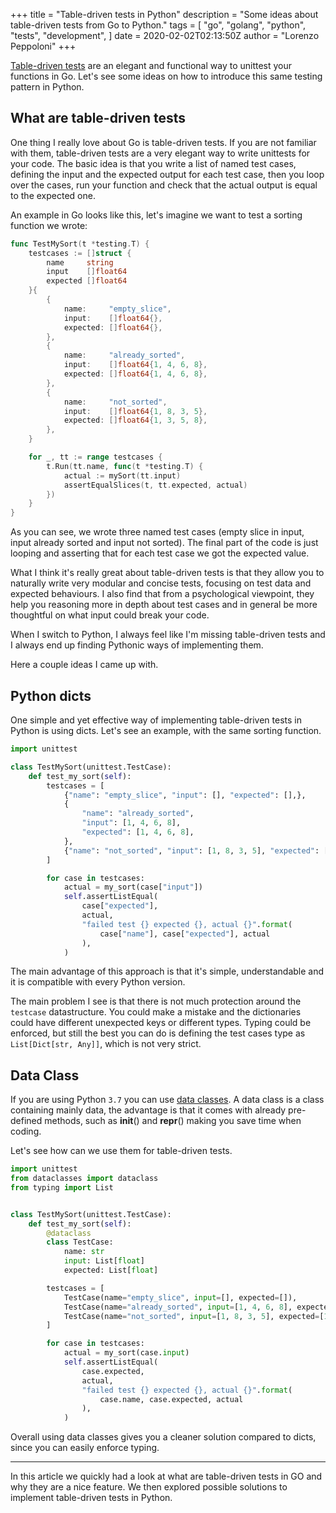 +++
title = "Table-driven tests in Python"
description = "Some ideas about table-driven tests from Go to Python."
tags = [
    "go",
    "golang",
    "python",
    "tests",
    "development",
]
date = 2020-02-02T02:13:50Z
author = "Lorenzo Peppoloni"
+++


[Table-driven tests](https://dave.cheney.net/2013/06/09/writing-table-driven-tests-in-go) are an elegant and functional way to unittest your functions in Go. Let's see some ideas on how to introduce this same testing pattern in Python.


## What are table-driven tests

One thing I really love about Go is table-driven tests. If you are not familiar with them, table-driven tests are a very elegant way to write unittests for your code. The basic idea is that you write a list of named test cases, defining the input and the expected output for each test case, then you loop over the cases, run your function and check that the actual output is equal to the expected one.

An example in Go looks like this, let's imagine we want to test a sorting function we wrote:

```go
func TestMySort(t *testing.T) {
	testcases := []struct {
		name     string
		input    []float64
		expected []float64
	}{
		{
			name:     "empty_slice",
			input:    []float64{},
			expected: []float64{},
		},
		{
			name:     "already_sorted",
			input:    []float64{1, 4, 6, 8},
			expected: []float64{1, 4, 6, 8},
		},
		{
			name:     "not_sorted",
			input:    []float64{1, 8, 3, 5},
			expected: []float64{1, 3, 5, 8},
		},
	}

	for _, tt := range testcases {
		t.Run(tt.name, func(t *testing.T) {
			actual := mySort(tt.input)
			assertEqualSlices(t, tt.expected, actual)
		})
	}
}
```

As you can see, we wrote three named test cases (empty slice in input, input already sorted and input not sorted). The final part of the code is just looping and asserting that for each test case we got the expected value.

What I think it's really great about table-driven tests is that they allow you to naturally write very modular and concise tests, focusing on test data and expected behaviours. I also find that from a psychological viewpoint, they help you reasoning more in depth about test cases and in general be more thoughtful on what input could break your code.

When I switch to Python, I always feel like I'm missing table-driven tests and I always end up finding Pythonic ways of implementing them. 

Here a couple ideas I came up with.

## Python dicts

One simple and yet effective way of implementing table-driven tests in Python is using dicts. Let's see an example, with the same sorting function.

```python
import unittest

class TestMySort(unittest.TestCase):
    def test_my_sort(self):
        testcases = [
            {"name": "empty_slice", "input": [], "expected": [],},
            {
                "name": "already_sorted",
                "input": [1, 4, 6, 8],
                "expected": [1, 4, 6, 8],
            },
            {"name": "not_sorted", "input": [1, 8, 3, 5], "expected": [1, 3, 5, 8],},
        ]

        for case in testcases:
            actual = my_sort(case["input"])
            self.assertListEqual(
                case["expected"],
                actual,
                "failed test {} expected {}, actual {}".format(
                    case["name"], case["expected"], actual
                ),
            )

```

The main advantage of this approach is that it's simple, understandable and it is compatible with every Python version.

The main problem I see is that there is not much protection around the `testcase` datastructure. You could make a mistake and the dictionaries could have different unexpected keys or different types. Typing could be enforced, but still the best you can do is defining the test cases type as `List[Dict[str, Any]]`, which is not very strict.

## Data Class
If you are using Python `3.7` you can use [data classes](https://docs.python.org/3/library/dataclasses.html). A data class is a class containing mainly data, the advantage is that it comes with already pre-defined methods, such as __init__() and __repr__() making you save time when coding. 

Let's see how can we use them for table-driven tests.

```python
import unittest
from dataclasses import dataclass
from typing import List


class TestMySort(unittest.TestCase):
    def test_my_sort(self):
        @dataclass
        class TestCase:
            name: str
            input: List[float]
            expected: List[float]

        testcases = [
            TestCase(name="empty_slice", input=[], expected=[]),
            TestCase(name="already_sorted", input=[1, 4, 6, 8], expected=[1, 4, 6, 8]),
            TestCase(name="not_sorted", input=[1, 8, 3, 5], expected=[1, 3, 5, 8]),
        ]

        for case in testcases:
            actual = my_sort(case.input)
            self.assertListEqual(
                case.expected,
                actual,
                "failed test {} expected {}, actual {}".format(
                    case.name, case.expected, actual
                ),
            )
```

Overall using data classes gives you a cleaner solution compared to dicts, since you can easily enforce typing.

* * *

In this article we quickly had a look at what are table-driven tests in GO and why they are a nice feature. We then explored possible solutions to implement table-driven tests in Python.
